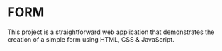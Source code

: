# FORM
This project is a straightforward web application that demonstrates the creation of a simple form using HTML, CSS &amp; JavaScript.

